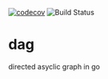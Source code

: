 [![codecov](https://codecov.io/gh/aacanakin/dag/graph/badge.svg?token=VSRDOJPW7C)](https://codecov.io/gh/aacanakin/dag) ![Build Status](https://github.com/aacanakin/dag/actions/workflows/go.yml/badge.svg)

# dag

directed asyclic graph in go
